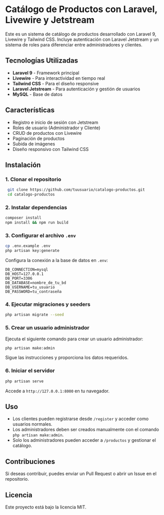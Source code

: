 # Catálogo de Productos con Laravel, Livewire y Jetstream

Este es un sistema de catálogo de productos desarrollado con Laravel 9, Livewire y Tailwind CSS. Incluye autenticación con Laravel Jetstream y un sistema de roles para diferenciar entre administradores y clientes.

## Tecnologías Utilizadas
- **Laravel 9** - Framework principal
- **Livewire** - Para interactividad en tiempo real
- **Tailwind CSS** - Para el diseño responsive
- **Laravel Jetstream** - Para autenticación y gestión de usuarios
- **MySQL** - Base de datos

## Características
- Registro e inicio de sesión con Jetstream
- Roles de usuario (Administrador y Cliente)
- CRUD de productos con Livewire
- Paginación de productos
- Subida de imágenes
- Diseño responsivo con Tailwind CSS

## Instalación
### 1. Clonar el repositorio
```sh
 git clone https://github.com/tuusuario/catalogo-productos.git
 cd catalogo-productos
```

### 2. Instalar dependencias
```sh
composer install
npm install && npm run build
```

### 3. Configurar el archivo `.env`
```sh
cp .env.example .env
php artisan key:generate
```

Configura la conexión a la base de datos en `.env`:
```
DB_CONNECTION=mysql
DB_HOST=127.0.0.1
DB_PORT=3306
DB_DATABASE=nombre_de_tu_bd
DB_USERNAME=tu_usuario
DB_PASSWORD=tu_contraseña
```

### 4. Ejecutar migraciones y seeders
```sh
php artisan migrate --seed
```

### 5. Crear un usuario administrador
Ejecuta el siguiente comando para crear un usuario administrador:
```sh
php artisan make:admin
```
Sigue las instrucciones y proporciona los datos requeridos.

### 6. Iniciar el servidor
```sh
php artisan serve
```
Accede a `http://127.0.0.1:8000` en tu navegador.

## Uso
- Los clientes pueden registrarse desde `/register` y acceder como usuarios normales.
- Los administradores deben ser creados manualmente con el comando `php artisan make:admin`.
- Solo los administradores pueden acceder a `/productos` y gestionar el catálogo.

## Contribuciones
Si deseas contribuir, puedes enviar un Pull Request o abrir un Issue en el repositorio.

## Licencia
Este proyecto está bajo la licencia MIT.


